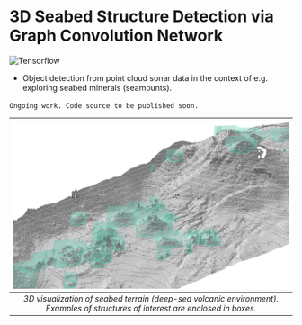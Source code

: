 # 3D Seabed Structure Detection via Graph Convolution Network
![Tensorflow](https://img.shields.io/badge/Implemented%20in-Tensorflow-green.svg) <br>

- Object detection from point cloud sonar data in the context of e.g. exploring seabed minerals (seamounts).

`Ongoing work. Code source to be published soon.`


| ![sample](https://raw.githubusercontent.com/cjuliani/tf-3D-SS-GCN/main/seabed.PNG) |
|:--:|
| *3D visualization of seabed terrain (deep-sea volcanic environment). Examples of structures of interest are enclosed in boxes.*
